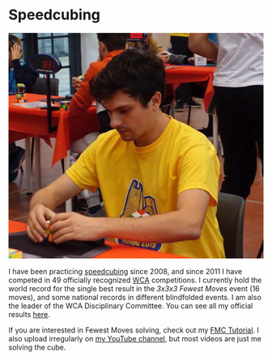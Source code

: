 # Speedcubing

![Me solving a Rubik's cube during an official competition](cubing.png "Me solving a cube")

I have been practicing [speedcubing](https://en.wikipedia.org/wiki/Speedcubing)
since 2008, and since 2011 I have competed in 49 officially recognized
[WCA](https://www.worldcubeassociation.org) competitions. I currently hold the
world record for the single best result in the *3x3x3 Fewest Moves* event
(16 moves), and some national records in different blindfolded events. I am
also the leader of the WCA Disciplinary Committee. You can see all my official
results [here](https://www.worldcubeassociation.org/persons/2011TRON02).

If you are interested in Fewest Moves solving, check out my
[FMC Tutorial](https://fmcsolves.cubing.net/). I also
upload irregularly on 
[my YouTube channel](https://www.youtube.com/c/SebastianoTronto), but most
videos are just me solving the cube.
